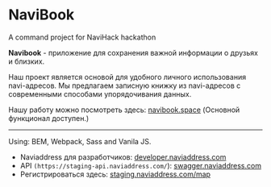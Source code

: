 # NaviBook

A command project for NaviHack hackathon

**Navibook** - приложение для сохранения важной информации о друзьях и близких.

Наш проект является основой для удобного личного использования navi-адресов. Мы предлагаем записную книжку из navi-адресов с современными способами упорядочивания данных.

Нашу работу можно посмотреть здесь: [navibook.space](https://navibook.space) (Основной функционал доступен.)

---

Using: BEM, Webpack, Sass and Vanila JS.

- Naviaddress для разработчиков: [developer.naviaddress.com](https://developer.naviaddress.com/)
- API `(https://staging-api.naviaddress.com/`): [swagger.naviaddress.com](https://swagger.naviaddress.com/swagger/)
- Регистрироваться здесь: [staging.naviaddress.com/map](https://staging.naviaddress.com/map)
